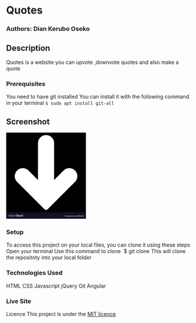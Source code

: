# Quotes 
### Authors: Dian Kerubo Oseko
## Description
Quotes is a website you can upvote ,downvote quotes and also make a quote

### Prerequisites
You need to have git installed
You can install it with the following command in your terminal
`$ sudo apt install git-all`
## Screenshot
![](/assets/images/download.png)

### Setup
To access this project on your local files, you can clone it using these steps
Open your terminal
Use this command to clone `$ git clone 
This will clone the repositoty into your local folder

### Technologies Used
 HTML
 CSS
 Javascript
 jQuery
 Git
 Angular
### Live Site
Licence
This project is under the [MIT licence](licence)